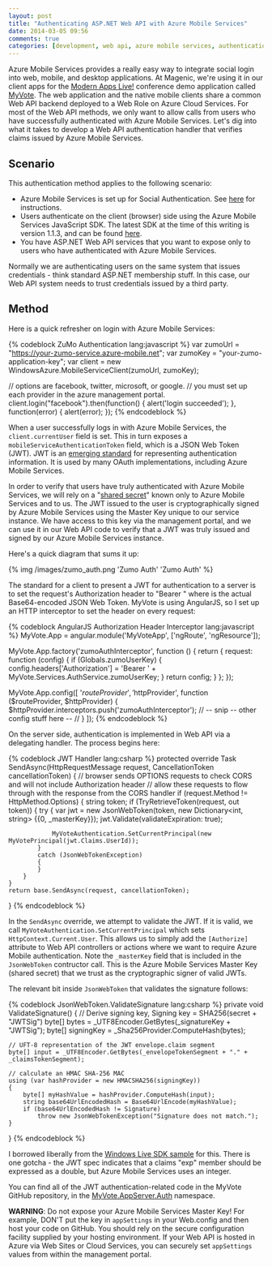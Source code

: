 ```yaml
---
layout: post
title: "Authenticating ASP.NET Web API with Azure Mobile Services"
date: 2014-03-05 09:56
comments: true
categories: [development, web api, azure mobile services, authentication]
---
```


Azure Mobile Services provides a really easy way to integrate social login into web, mobile, and desktop applications. At Magenic, we're using it in our client apps for the [Modern Apps Live!](http://modernappslive.com/Events/Las-Vegas-2014/Home.aspx) conference demo application called [MyVote](http://myvotelive.com). The web application and the native mobile clients share a common Web API backend deployed to a Web Role on Azure Cloud Services. For most of the Web API methods, we only want to allow calls from users who have successfully authenticated with Azure Mobile Services. Let's dig into what it takes to develop a Web API authentication handler that verifies claims issued by Azure Mobile Services.<!--more-->

## Scenario ##

This authentication method applies to the following scenario:

* Azure Mobile Services is set up for Social Authentication. See [here](http://azure.microsoft.com/en-us/documentation/articles/mobile-services-html-get-started-users/) for instructions.
* Users authenticate on the client (browser) side using the Azure Mobile Services JavaScript SDK. The latest SDK at the time of this writing is version 1.1.3, and can be found [here](http://ajax.aspnetcdn.com/ajax/mobileservices/MobileServices.Web-1.1.3.min.js).
* You have ASP.NET Web API services that you want to expose only to users who have authenticated with Azure Mobile Services.

Normally we are authenticating users on the same system that issues credentials - think standard ASP.NET membership stuff. In this case, our Web API system needs to trust credentials issued by a third party.

## Method ##

Here is a quick refresher on login with Azure Mobile Services:

{% codeblock ZuMo Authentication lang:javascript %}
var zumoUrl = "https://your-zumo-service.azure-mobile.net";
var zumoKey = "your-zumo-application-key";
var client = new WindowsAzure.MobileServiceClient(zumoUrl, zumoKey);

// options are facebook, twitter, microsoft, or google.
// you must set up each provider in the azure management portal.
client.login("facebook").then(function() {
	alert('login succeeded');
}, function(error) {
	alert(error);
});
{% endcodeblock %}

When a user successfully logs in with Azure Mobile Services, the `client.currentUser` field is set. This in turn exposes a `mobileServiceAuthenticationToken` field, which is a JSON Web Token (JWT). JWT is an [emerging standard](http://tools.ietf.org/html/draft-ietf-oauth-json-web-token-07) for representing authentication information. It is used by many OAuth implementations, including Azure Mobile Services.

In order to verify that users have truly authenticated with Azure Mobile Services, we will rely on a "[shared secret](http://en.wikipedia.org/wiki/Shared_secret)" known only to Azure Mobile Services and to us. The JWT issued to the user is cryptographically signed by Azure Mobile Services using the Master Key unique to our service instance. We have access to this key via the management portal, and we can use it in our Web API code to verify that a JWT was truly issued and signed by our Azure Mobile Services instance.

Here's a quick diagram that sums it up:

 {% img /images/zumo_auth.png 'Zumo Auth' 'Zumo Auth' %}

The standard for a client to present a JWT for authentication to a server is to set the request's Authorization header to "Bearer <JWT>" where <JWT> is the actual Base64-encoded JSON Web Token. MyVote is using AngularJS, so I set up an HTTP interceptor to set the header on every request:

{% codeblock AngularJS Authorization Header Interceptor lang:javascript %}
MyVote.App = angular.module('MyVoteApp', ['ngRoute', 'ngResource']);

MyVote.App.factory('zumoAuthInterceptor', function () {
    return {
        request: function (config) {
            if (Globals.zumoUserKey) {
                config.headers['Authorization'] = 'Bearer ' + MyVote.Services.AuthService.zumoUserKey;
            }
            return config;
        }
    };
});

MyVote.App.config([
    '$routeProvider', '$httpProvider',
    function ($routeProvider, $httpProvider) {
        $httpProvider.interceptors.push('zumoAuthInterceptor');
        // -- snip -- other config stuff here -- //
    }
]);
{% endcodeblock %}

On the server side, authentication is implemented in Web API via a delegating handler. The process begins here:

{% codeblock JWT Handler lang:csharp %}
protected override Task<HttpResponseMessage> SendAsync(HttpRequestMessage request, CancellationToken cancellationToken)
{
    // browser sends OPTIONS requests to check CORS and will not include Authorization header
    // allow these requests to flow through with the response from the CORS handler
    if (request.Method != HttpMethod.Options)
    {
        string token;
        if (TryRetrieveToken(request, out token))
        {
            try
            {
                var jwt = new JsonWebToken(token, new Dictionary<int, string> {{0, _masterKey}});
                jwt.Validate(validateExpiration: true);

                MyVoteAuthentication.SetCurrentPrincipal(new MyVotePrincipal(jwt.Claims.UserId));
            }
            catch (JsonWebTokenException)
            {
            }
        }
    }
    return base.SendAsync(request, cancellationToken);
}
{% endcodeblock %}

In the `SendAsync` override, we attempt to validate the JWT. If it is valid, we call `MyVoteAuthentication.SetCurrentPrincipal` which sets `HttpContext.Current.User`. This allows us to simply add the `[Authorize]` attribute to Web API controllers or actions where we want to require Azure Mobile authentication. Note the `_masterKey` field that is included in the `JsonWebToken` contructor call. This is the Azure Mobile Services Master Key (shared secret) that we trust as the cryptographic signer of valid JWTs.

The relevant bit inside `JsonWebToken` that validates the signature follows:

{% codeblock JsonWebToken.ValidateSignature lang:csharp %}
private void ValidateSignature()
{
    // Derive signing key, Signing key = SHA256(secret + "JWTSig")
    byte[] bytes = _UTF8Encoder.GetBytes(_signatureKey + "JWTSig");
    byte[] signingKey = _Sha256Provider.ComputeHash(bytes);

    // UFT-8 representation of the JWT envelope.claim segment
    byte[] input = _UTF8Encoder.GetBytes(_envelopeTokenSegment + "." + _claimsTokenSegment);

    // calculate an HMAC SHA-256 MAC
    using (var hashProvider = new HMACSHA256(signingKey))
    {
        byte[] myHashValue = hashProvider.ComputeHash(input);
        string base64UrlEncodedHash = Base64UrlEncode(myHashValue);
        if (base64UrlEncodedHash != Signature)
            throw new JsonWebTokenException("Signature does not match.");
    }
}
{% endcodeblock %}

I borrowed liberally from the [Windows Live SDK sample](https://github.com/liveservices/LiveSDK/blob/master/Samples/Asp.net/AuthenticationTokenSample/JsonWebToken.cs) for this. There is one gotcha - the JWT spec indicates that a claims "exp" member should be expressed as a double, but Azure Mobile Services uses an integer.

You can find all of the JWT authentication-related code in the MyVote GitHub repository, in the [MyVote.AppServer.Auth](https://github.com/Magenic/MyVote/tree/master/src/MyVote.AppServer/Auth) namespace.

**WARNING**: Do not expose your Azure Mobile Services Master Key! For example, DON'T put the key in `appSettings` in your Web.config and then host your code on GitHub. You should rely on the secure configuration facility supplied by your hosting environment. If your Web API is hosted in Azure via Web Sites or Cloud Services, you can securely set `appSettings` values from within the management portal.